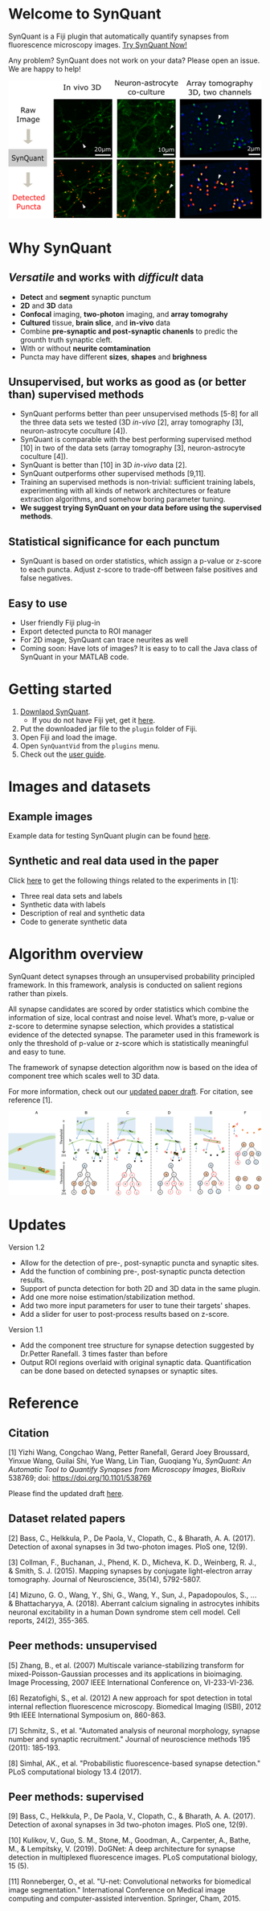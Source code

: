 # Welcome to SynQuant
SynQuant is a Fiji plugin that automatically quantify synapses from fluorescence microscopy images. [Try SynQuant Now!](#Getting-started)

Any problem? SynQuant does not work on your data? 
Please open an issue. We are happy to help!

![Overview of SynQuant](img/example_data.png)

# Why SynQuant

## *Versatile* and works with *difficult* data
* **Detect** and **segment** synaptic punctum
* **2D** and **3D** data
* **Confocal** imaging, **two-photon** imaging, and **array tomograhy**
* **Cultured** tissue, **brain slice**, and **in-vivo** data
* Combine **pre-synaptic and post-synaptic chanenls** to predic the grounth truth synaptic cleft.
* With or without **neurite comtamination** 
* Puncta may have different **sizes**, **shapes** and **brighness**

## Unsupervised, but works as good as (or better than) supervised methods
* SynQuant performs better than peer unsupervised methods [5-8] for all the three data sets we tested (3D *in-vivo* [2], array tomography [3], neuron-astrocyte coculture [4]).
* SynQuant is comparable with the best performing supervised method [10] in two of the data sets (array tomography [3], neuron-astrocyte coculture [4]).
* SynQuant is better than [10] in 3D *in-vivo* data [2]. 
* SynQuant outperforms other supervised methods [9,11].
* Training an supervised methods is non-trivial: sufficient training labels, experimenting with all kinds of network architectures or feature extraction algorithms, and somehow boring parameter tuning. 
* **We suggest trying SynQuant on your data before using the supervised methods**.

## Statistical significance for each punctum
* SynQuant is based on order statistics, which assign a p-value or z-score to each puncta. Adjust z-score to trade-off between false positives and false negatives.

## Easy to use
* User friendly Fiji plug-in
* Export detected puncta to ROI manager
* For 2D image, SynQuant can trace neurites as well
* Coming soon: Have lots of images? It is easy to to call the Java class of SynQuant in your MATLAB code.

<!-- # Getting started
1. Download the Fiji plugin [here](https://github.com/yu-lab-vt/SynQuant/releases).
2. Put the downloaded jar file to the plugin folder of Fiji.
3. Open Fiji and load the data. Then open SynQuantVid from the plugins menu.

For more details, download our user guide [here](https://drive.google.com/file/d/1YND2SoC8yUhU6LBVBY-8TO1Wul8f0TnO/view?usp=sharing). -->

# Getting started
1. [Downlaod SynQuant](https://github.com/yu-lab-vt/SynQuant/releases). 
    * If you do not have Fiji yet, get it [here](https://fiji.sc/).
2. Put the downloaded jar file to the `plugin` folder of Fiji.
3. Open Fiji and load the image. 
4. Open `SynQuantVid` from the `plugins` menu.
5. Check out the [user guide](https://drive.google.com/file/d/1YND2SoC8yUhU6LBVBY-8TO1Wul8f0TnO/view?usp=sharing).


# Images and datasets
## Example images
Example data for testing SynQuant plugin can be found [here](https://drive.google.com/drive/folders/1IZS_1Vp3o54NBx0doTdjhUTt_hvUxi9b?usp=sharing).

## Synthetic and real data used in the paper
Click [here](https://github.com/yu-lab-vt/SynQuant-data) to get the following things related to the experiments in [1]:
* Three real data sets and labels
* Synthetic data with labels
* Description of real and synthetic data
* Code to generate synthetic data

# Algorithm overview
SynQuant detect synapses through an unsupervised probability principled framework. In this framework, analysis is conducted on salient regions rather than pixels. 

All synapse candidates are scored by order statistics which combine the information of size, local contrast and noise level. What’s more, p-value or z-score to determine synapse selection, which provides a statistical evidence of the detected synapse. 
The parameter used in this framework is only the threshold of p-value or z-score which is statistically meaningful and easy to tune. 

The framework of synapse detection algorithm now is based on the idea of component tree which scales well to 3D data. 

For more information, check out our [updated paper draft](https://drive.google.com/open?id=14uR3T7SpJKezWjSAQNhWAzvLc2KgpiIz). For citation, see reference [1].

![Tree based detection and segmentation algorithm](img/tree.png)


# Updates
Version 1.2
* Allow for the detection of pre-, post-synaptic puncta and synaptic sites.
* Add the function of combining pre-, post-synaptic puncta detection results.
* Support of puncta detection for both 2D and 3D data in the same plugin.
* Add one more noise estimation/stabilization method.
* Add two more input parameters for user to tune their targets' shapes.
* Add a slider for user to post-process results based on z-score.

Version 1.1
* Add the component tree structure for synapse detection suggested by Dr.Petter Ranefall. 3 times faster than before
* Output ROI regions overlaid with original synaptic data. Quantification can be done based on detected synapses or synaptic sites.

# Reference
## Citation
[1] Yizhi Wang, Congchao Wang, Petter Ranefall, Gerard Joey Broussard, Yinxue Wang, Guilai Shi, Yue Wang, Lin Tian, Guoqiang Yu, *SynQuant: An Automatic Tool to Quantify Synapses from Microscopy Images*, BioRxiv 538769; doi: https://doi.org/10.1101/538769

Please find the updated draft [here](https://drive.google.com/open?id=14uR3T7SpJKezWjSAQNhWAzvLc2KgpiIz).

## Dataset related papers
[2] Bass, C., Helkkula, P., De Paola, V., Clopath, C., & Bharath, A. A. (2017). Detection of axonal synapses in 3d two-photon images. PloS one, 12(9).

[3] Collman, F., Buchanan, J., Phend, K. D., Micheva, K. D., Weinberg, R. J., & Smith, S. J. (2015). Mapping synapses by conjugate light-electron array tomography. Journal of Neuroscience, 35(14), 5792-5807.

[4] Mizuno, G. O., Wang, Y., Shi, G., Wang, Y., Sun, J., Papadopoulos, S., ... & Bhattacharyya, A. (2018). Aberrant calcium signaling in astrocytes inhibits neuronal excitability in a human Down syndrome stem cell model. Cell reports, 24(2), 355-365.

## Peer methods: unsupervised
[5] Zhang, B., et al. (2007) Multiscale variance-stabilizing transform for mixed-Poisson-Gaussian processes and its applications in bioimaging. Image Processing, 2007 IEEE International Conference on, VI-233-VI-236.

[6] Rezatofighi, S., et al. (2012) A new approach for spot detection in total internal reflection fluorescence microscopy. Biomedical Imaging (ISBI), 2012 9th IEEE International Symposium on, 860-863.

[7] Schmitz, S., et al. "Automated analysis of neuronal morphology, synapse number and synaptic recruitment." Journal of neuroscience methods 195 (2011): 185-193.

[8] Simhal, AK., et al. "Probabilistic fluorescence-based synapse detection." PLoS computational biology 13.4 (2017).

## Peer methods: supervised
[9] Bass, C., Helkkula, P., De Paola, V., Clopath, C., & Bharath, A. A. (2017). Detection of axonal synapses in 3d two-photon images. PloS one, 12(9).

[10] Kulikov, V., Guo, S. M., Stone, M., Goodman, A., Carpenter, A., Bathe, M., & Lempitsky, V. (2019). DoGNet: A deep architecture for synapse detection in multiplexed fluorescence images. PLoS computational biology, 15 (5).

[11] Ronneberger, O., et al. "U-net: Convolutional networks for biomedical image segmentation." International Conference on Medical image computing and computer-assisted intervention. Springer, Cham, 2015.

